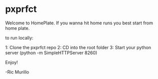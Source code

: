 pxprfct
=======

Welcome to HomePlate. If you wanna hit home runs you best start from home plate.

to run locally:

1: Clone the pxprfct repo
2: CD into the root folder
3: Start your python server (python -m SimpleHTTPServer 8260)

Enjoy!

-Ric Murillo
